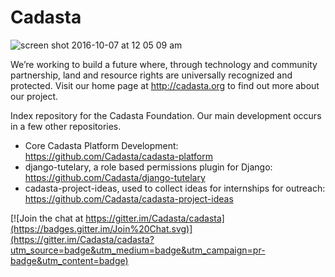 # Cadasta

![screen shot 2016-10-07 at 12 05 09 am](https://cloud.githubusercontent.com/assets/178003/19172409/015223de-8c22-11e6-8122-3d3c812a96bf.png)


We’re working to build a future where, through technology and community partnership, land and resource rights are universally recognized and protected. Visit our home page at http://cadasta.org to find out more about our project.

Index repository for the Cadasta Foundation. Our main development occurs in a few other repositories. 

* Core Cadasta Platform Development: https://github.com/Cadasta/cadasta-platform
* django-tutelary, a role based permissions plugin for Django: https://github.com/Cadasta/django-tutelary
* cadasta-project-ideas, used to collect ideas for internships for outreach: https://github.com/Cadasta/cadasta-project-ideas

[![Join the chat at https://gitter.im/Cadasta/cadasta](https://badges.gitter.im/Join%20Chat.svg)](https://gitter.im/Cadasta/cadasta?utm_source=badge&utm_medium=badge&utm_campaign=pr-badge&utm_content=badge)

